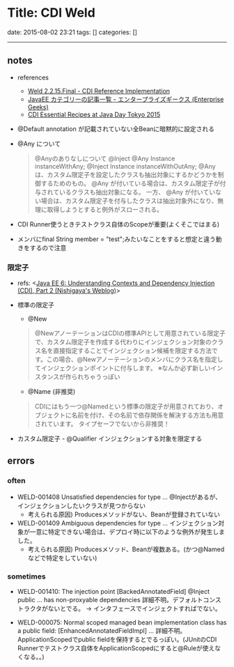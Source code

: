 # Title: CDI Weld

date: 2015-08-02 23:21
tags: []
categories: []

---

## notes

* references
	* [Weld 2.2.15.Final - CDI Reference Implementation](http://docs.jboss.org/weld/reference/latest-2.2/en-US/html/)
	* [JavaEE カテゴリーの記事一覧 - エンタープライズギークス (Enterprise Geeks)](http://enterprisegeeks.hatenablog.com/archive/category/JavaEE)
	* [CDI Essential Recipes at Java Day Tokyo 2015](http://www.slideshare.net/OracleMiddleJP/cdi-essential-receipe-at-java-day-tokyo-2015/82)

* @Default
	annotation が記載されていない全Beanに暗黙的に設定される

* @Any について
	> @Anyのありなしについて
	>     @Inject @Any Instance<MyInterface> instanceWithAny;
	>     @Inject      Instance<MyInterface> instanceWithOutAny;
	> @Any は、カスタム限定子を設定したクラスも抽出対象にするかどうかを制御するためのもの。
	> @Any が付いている場合は、カスタム限定子が付与されているクラスも抽出対象になる。
	> 一方、 @Any が付いていない場合は、カスタム限定子を付与したクラスは抽出対象外になり、無理に取得しようとすると例外がスローされる。
* CDI Runner使うときテストクラス自体のScopeが重要(よくそこではまる)

* メンバにfinal String member = "test";みたいなことをすると想定と違う動きをするので注意

### 限定子

* refs: <[Java EE 6: Understanding Contexts and Dependency Injection (CDI), Part 2 (Nishigaya's Weblog)](https://blogs.oracle.com/nishigaya/entry/javaee6_understanding_cdi_part_2)>
* 標準の限定子
	* @New
	> @NewアノーテーションはCDIの標準APIとして用意されている限定子で、カスタム限定子を作成する代わりにインジェクション対象のクラス名を直接指定することでインジェクション候補を限定する方法です。この場合、@Newアノーテーションのメンバにクラス名を指定してインジェクションポイントに付与します。
	※なんか必ず新しいインスタンスが作られちゃうっぽい
	* @Name (非推奨)
	> CDIにはもう一つ@Namedという標準の限定子が用意されており、オブジェクトに名前を付け、その名前で依存関係を解決する方法も用意されています。
	タイプセーフでないから非推奨！

* カスタム限定子 - @Qualifier
	インジェクションする対象を限定する

## errors

### often

* WELD-001408 Unsatisfied dependencies for type ...
	@Injectがあるが、インジェクションしたいクラスが見つからない
	* 考えられる原因) Producesメソッドがない、Beanが登録されていない
* WELD-001409 Ambiguous dependencies for type ...
	インジェクション対象が一意に特定できない場合は、デプロイ時に以下のような例外が発生しました。
	* 考えられる原因) Producesメソッド、Beanが複数ある。(かつ@Namedなどで特定をしていない)

### sometimes

* WELD-001410: The injection point [BackedAnnotatedField] @Inject public ... has non-proxyable dependencies
	詳細不明。デフォルトコンストラクタがないとでる。
	-> インタフェースでインジェクトすればでない。

* WELD-000075: Normal scoped managed bean implementation class has a public field:  [EnhancedAnnotatedFieldImpl] ...
	詳細不明。ApplicationScopedでpublic fieldを保持するとでるっぽい。(JUnitのCDI Runnerでテストクラス自体をApplicationScopedにすると@Ruleが使えなくなる。。)

